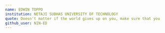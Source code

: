 ```yaml
---
name: EDWIN TOPPO
institution: NETAJI SUBHAS UNIVERSITY OF TECHNOLOGY
quote: Doesn't matter if the world gives up on you, make sure that you don't give up on yourself. You are your own greatest ally.
github_user: NIN-ED
---
```

